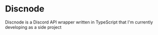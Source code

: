 # Discnode

Discnode is a Discord API wrapper written in TypeScript that I'm currently developing as a side project
